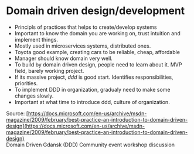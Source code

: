 # Domain driven design/development
* Principls of practices that helps to create/develop systems
* Important to know the domain you are working on, trust intuition and implement things.
* Mostly used in microservices systems, distributed ones.
* Toyota good example, creating cars to be reliable, cheap, affordable
* Manager should know domain very well.
* To build by domain driven design,  people need to learn about it.
MVP field, barely working project.
* If its massive project, *ddd* is good start. Identifies responsibilities, priorities.
* To implement DDD in organization, gradualy need to make some changes slowly.
* Important at what time to introduce ddd, culture of organization.


Source: [https://docs.microsoft.com/en-us/archive/msdn-magazine/2009/february/best-practice-an-introduction-to-domain-driven-design](https://docs.microsoft.com/en-us/archive/msdn-magazine/2009/february/best-practice-an-introduction-to-domain-driven-design)  
Domain Driven Gdansk (DDD) Community event workshop discussion

